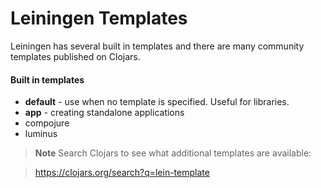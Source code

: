 # Leiningen Templates 

  Leiningen has several built in templates and there are many community templates published on Clojars.

#### Built in templates

* **default** - use when no template is specified.  Useful for libraries.
* **app** - creating standalone applications
* compojure
* luminus

  
> **Note** Search Clojars to see what additional templates are available: 

> https://clojars.org/search?q=lein-template

